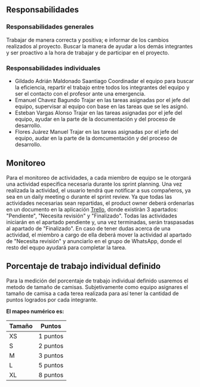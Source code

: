 ## Responsabilidades
### Responsabilidades generales 
Trabajar de manera correcta y positiva; e informar de los cambios realizados al proyecto. Buscar la manera de ayudar a los demás integrantes y ser proactivo a la hora de trabajar y de participar en el proyecto. 
### Responsabilidades individuales 
  - Gildado Adrián Maldonado Saantiago
  Coordinadar el equipo para buscar la eficiencia, repartir el trabajo entre todos los integrantes del equipo y ser el contacto con el profesor ante una emergencia.
  - Emanuel Chavez Bagundo
  Trajar en las tareas asignadas por el jefe del equipo, supervisar al equipo con base en las tareas que se les asignó.
  - Esteban Vargas Alonso
  Trajar en las tareas asignadas por el jefe del equipo, ayudar en la parte de la documentación y del proceso de desarrollo. 
  - Flores Juárez Manuel 
   Trajar en las tareas asignadas por el jefe del equipo, audar en la parte de la domcumentación y del proceso de desarrollo. 
## Monitoreo
Para el monitoreo de actividades, a cada miembro de equipo se le otorgará una actividad especifica necesaria durante los sprint planning. Una vez realizada la actividad, el usuario tendrá que notificar a sus compañeros, ya sea en un daily meeting o durante el sprint review. Ya que todas las actividades necesarias sean repartidas, el product owner deberá ordenarlas en un documento en la aplicación [Trello](https://trello.com/invite/b/1znV3Ph3/2e82d0833387d8dcf2a1ffd1ef8e9d9d/fastpass), donde existiràn 3 apartados: "Pendiente", "Necesita revisión" y "Finalizado". Todas las actividades iniciarán en el apartado pendiente y, una vez terminadas, serán traspasadas al apartado de "Finalizado". En caso de tener dudas acerca de una actividad, el miembro a cargo de ella deberá mover la actividad al apartado de "Necesita revisión" y anunciarlo en el grupo de WhatsApp, donde el resto del equpo ayudará para completar la tarea.

## Porcentaje de trabajo individual definido
Para la medición del porcentaje de trabajo individual definido usaremos el metodo de tamaño de camisas.
Subjetivamente como equipo asignares el tamaño de camisa a cada terea realizada para así tener la cantidad de puntos logrados por cada integrante. 

**El mapeo numérico es:**

| Tamaño | Puntos | 
| --- | --- |
| XS| 1 puntos |
| S | 2 puntos |
| M | 3 puntos |
| L | 5 puntos |
| XL | 8 puntos |
